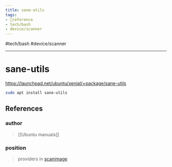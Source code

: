 ```yaml
---
title: sane-utils
tags:
- 🔗reference
- tech/bash
- device/scanner
---
```


#tech/bash #device/scanner 

---

# sane-utils

https://launchpad.net/ubuntu/xenial/+package/sane-utils
```bash
sudo apt install sane-utils
```
## References

### author
> [[Ubuntu manuals]]
### position
> providers in [scanimage](/Bibliography/scanimage.md)
